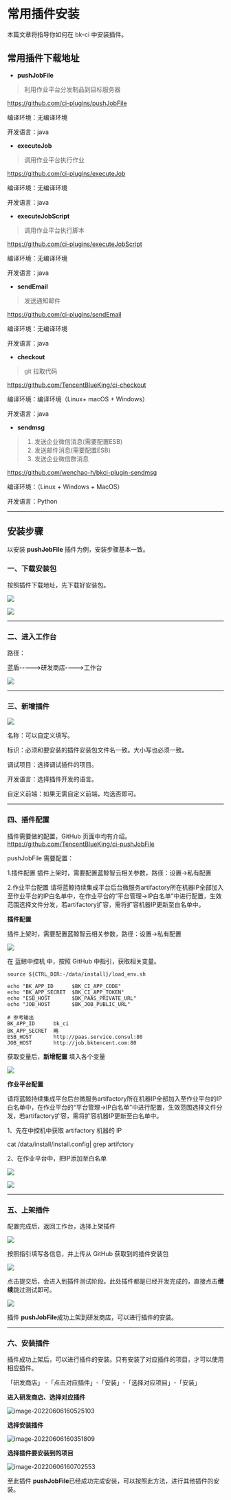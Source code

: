 # 常用插件安装

本篇文章将指导你如何在 bk-ci 中安装插件。

## 常用插件下载地址

* **pushJobFile**

> 利用作业平台分发制品到目标服务器

https://github.com/ci-plugins/pushJobFile

编译环境：无编译环境

开发语言：java



* **executeJob**

> 调用作业平台执行作业

https://github.com/ci-plugins/executeJob

编译环境：无编译环境

开发语言：java



* **executeJobScript**

> 调用作业平台执行脚本

https://github.com/ci-plugins/executeJobScript

编译环境：无编译环境

开发语言：java



* **sendEmail**

> 发送通知邮件

https://github.com/ci-plugins/sendEmail

编译环境：无编译环境

开发语言：java



* **checkout**

> git 拉取代码

https://github.com/TencentBlueKing/ci-checkout

编译环境：编译环境（Linux+ macOS + Windows）

开发语言：java



* **sendmsg**

> 1. 发送企业微信消息(需要配置ESB)
> 2. 发送邮件消息(需要配置ESB)
> 3. 发送企业微信群消息

https://github.com/wenchao-h/bkci-plugin-sendmsg

编译环境：（Linux + Windows + MacOS）

开发语言：Python

---

## 安装步骤

以安装 **pushJobFile** 插件为例，安装步骤基本一致。

### 一、下载安装包

按照插件下载地址，先下载好安装包。

![](../../.gitbook/assets/download_plugin_zip.png)

![](../../.gitbook/assets/download_plugin_zip2.png)

---

### 二、进入工作台

路径：

蓝盾----->研发商店---->工作台

![](../../.gitbook/assets/toworktable.png)

---

### 三、新增插件

![](../../.gitbook/assets/add_plugin.png)

名称：可以自定义填写。

标识：必须和要安装的插件安装包文件名一致。大小写也必须一致。

调试项目：选择调试插件的项目。

开发语言：选择插件开发的语言。

自定义前端：如果无需自定义前端，均选否即可。

---

### 四、插件配置

插件需要做的配置，GitHub 页面中均有介绍。https://github.com/TencentBlueKing/ci-pushJobFile

pushJobFile 需要配置：

1.插件配置
插件上架时，需要配置蓝鲸智云相关参数，路径：设置->私有配置

2.作业平台配置
请将蓝鲸持续集成平台后台微服务artifactory所在机器IP全部加入至作业平台的IP白名单中，在作业平台的“平台管理->IP白名单”中进行配置，生效范围选择文件分发，若artifactory扩容，需将扩容机器IP更新至白名单中。



**插件配置**

插件上架时，需要配置蓝鲸智云相关参数，路径：设置->私有配置

![](../../.gitbook/assets/private_config.png)

在 蓝鲸中控机 中，按照 GitHub 中指引，获取相关变量。

```
source ${CTRL_DIR:-/data/install}/load_env.sh

echo "BK_APP_ID      $BK_CI_APP_CODE"
echo "BK_APP_SECRET  $BK_CI_APP_TOKEN"
echo "ESB_HOST       $BK_PAAS_PRIVATE_URL"
echo "JOB_HOST       $BK_JOB_PUBLIC_URL"

# 参考输出
BK_APP_ID      bk_ci
BK_APP_SECRET  略
ESB_HOST       http://paas.service.consul:80
JOB_HOST       http://job.bktencent.com:80
```

获取变量后，**新增配置** 填入各个变量

![](../../.gitbook/assets/add_plugin_var.png)



**作业平台配置**

请将蓝鲸持续集成平台后台微服务artifactory所在机器IP全部加入至作业平台的IP白名单中，在作业平台的“平台管理->IP白名单”中进行配置，生效范围选择文件分发，若artifactory扩容，需将扩容机器IP更新至白名单中。



1、先在中控机中获取 artifactory 机器的 IP

cat /data/install/install.config| grep artifctory



2、在作业平台中，把IP添加至白名单

![](../../.gitbook/assets/image-20220401162613444.png)

![](../../.gitbook/assets/image-20220401163005167.png)

---

### 五、上架插件

配置完成后，返回工作台，选择上架插件

![](../../.gitbook/assets/image-20220401163151231.png)

按照指引填写各信息，并上传从 GitHub 获取到的插件安装包

![](../../.gitbook/assets/image-20220401163739926.png)

点击提交后，会进入到插件测试阶段。此处插件都是已经开发完成的，直接点击**继续**跳过测试即可。

![](../../.gitbook/assets/image-20220401163907672.png)

插件 **pushJobFile**成功上架到研发商店，可以进行插件的安装。



---

### 六、安装插件

插件成功上架后，可以进行插件的安装。只有安装了对应插件的项目，才可以使用相应插件。

「研发商店」 -「点击对应插件」-「安装」-「选择对应项目」-「安装」



**进入研发商店、选择对应插件**

![image-20220606160525103](../../.gitbook/assets/image-20220606160525103.png)

**选择安装插件**

![image-20220606160351809](../../.gitbook/assets/image-20220606160351809.png)

**选择插件要安装到的项目**

![image-20220606160702553](../../.gitbook/assets/image-20220606160702553.png)



至此插件 **pushJobFile**已经成功完成安装，可以按照此方法，进行其他插件的安装。